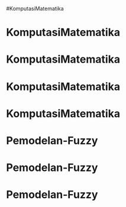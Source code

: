 #KomputasiMatematika
# KomputasiMatematika
# KomputasiMatematika
# KomputasiMatematika
# KomputasiMatematika
# Pemodelan-Fuzzy
# Pemodelan-Fuzzy
# Pemodelan-Fuzzy
